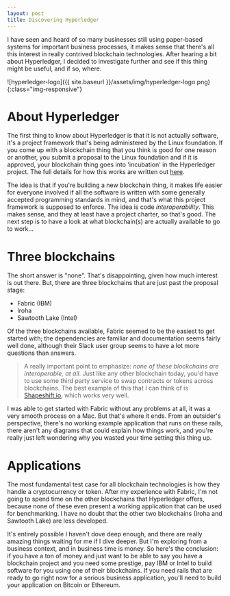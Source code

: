 ```yaml
---
layout: post
title: Discovering Hyperledger
---
```


I have seen and heard of so many businesses still using paper-based systems for important business processes, it makes sense that there's all this interest in really contrived blockchain technologies. After hearing a bit about Hyperledger, I decided to investigate further and see if this thing might be useful, and if so, where.  

![hyperledger-logo]({{ site.baseurl }}/assets/img/hyperledger-logo.png){:class="img-responsive"}  

# About Hyperledger

The first thing to know about Hyperledger is that it is not actually software, it's a project framework that's being administered by the Linux foundation. If you come up with a blockchain thing that you think is good for one reason or another, you submit a proposal to the Linux foundation and if it is approved, your blockchain thing goes into 'incubation' in the Hyperledger project. The full details for how this works are written out [here](https://wiki.hyperledger.org/community/project-lifecycle).

The idea is that if you're building a new blockchain thing, it makes life easier for everyone involved if all the software is written with some generally accepted programming standards in mind, and that's what this project framework is supposed to enforce. The idea is code *interoperability*. This makes sense, and they at least have a project charter, so that's good. The next step is to have a look at what blockchain(s) are actually available to go to work...

# Three blockchains

The short answer is "none". That's disappointing, given how much interest is out there. But, there are three blockchains that are just past the proposal stage:

- Fabric (IBM)
- Iroha
- Sawtooth Lake (Intel)

Of the three blockchains available, Fabric seemed to be the easiest to get started with; the dependencies are familiar and documentation seems fairly well done, although their Slack user group seems to have a lot more questions than answers.

 >A really important point to emphasize: *none of these blockchains are interoperable, at all*. Just like any other blockchain today, you'd have to use some third party service to swap contracts or tokens across blockchains. The best example of this that I can think of is [Shapeshift.io](https://shapeshift.io), which works very well.

I was able to get started with Fabric without any problems at all, it was a very smooth process on a Mac. But that's where it ends. From an outsider's perspective, there's no working example application that runs on these rails, there aren't any diagrams that could explain how things work, and you're really just left wondering why you wasted your time setting this thing up.  

# Applications

The most fundamental test case for all blockchain technologies is how they handle a cryptocurrency or token. After my experience with Fabric, I'm not going to spend time on the other blockchains that Hyperledger offers, because none of these even present a working application that can be used for benchmarking. I have no doubt that the other two blockchains (Iroha and Sawtooth Lake) are less developed.

It's entirely possible I haven't dove deep enough, and there are really amazing things waiting for me if I dive deeper. But I'm exploring from a business context, and in business time is money. So here's the conclusion: if you have a ton of money and just want to be able to say you have a blockchain project and you need some prestige, pay IBM or Intel to build software for you using one of their blockchains. If you need rails that are ready to go right now for a serious business application, you'll need to build your application on Bitcoin or Ethereum.
